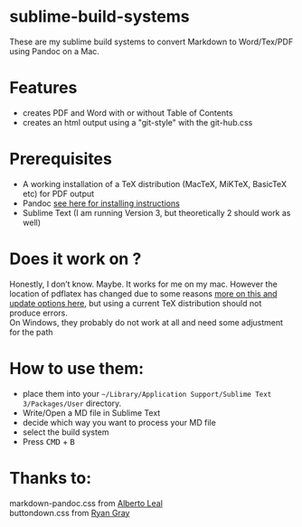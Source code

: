 # sublime-build-systems
These are my sublime build systems to convert Markdown to Word/Tex/PDF using Pandoc on a Mac.

# Features
- creates PDF and Word with or without Table of Contents 
- creates an html output using a "git-style" with the git-hub.css 

# Prerequisites 
- A working installation of a TeX distribution (MacTeX, MiKTeX, BasicTeX etc) for PDF output
- Pandoc [see here for installing instructions](http://pandoc.org/installing.html)
- Sublime Text (I am running Version 3, but theoretically 2 should work as well)

# Does it work on ?
Honestly, I don’t know. Maybe. It works for me on my mac. However the location of pdflatex has changed due to some reasons [more on this and update options here](https://tug.org/mactex/UpdatingForElCapitan.pdf), but using a current TeX distribution should not produce errors.  
On Windows, they probably do not work at all and need some adjustment for the path

# How to use them:
- place them into your `~/Library/Application Support/Sublime Text 3/Packages/User` directory. 
- Write/Open a MD file in Sublime Text
- decide which way you want to process your MD file
- select the build system
- Press <kbd>CMD</kbd> + <kbd>B</kbd>

# Thanks to: 
markdown-pandoc.css from [Alberto Leal](https://gist.github.com/dashed/6714393)   
buttondown.css from [Ryan Gray](https://gist.github.com/ryangray/1882525/)



